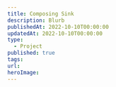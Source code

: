 ```yaml
---
title: Composing Sink
description: Blurb
publishedAt: 2022-10-10T00:00:00
updatedAt: 2022-10-10T00:00:00
type:
  - Project
published: true
tags: 
url: 
heroImage:
---
```

